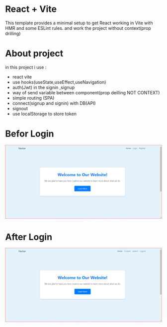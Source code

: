 # React + Vite

This template provides a minimal setup to get React working in Vite with HMR and some ESLint rules.
and work the project without context(prop drilling)
# About project
in this project i use :
- react vite
- use hooks(useState,useEffect,useNavigation)
- auth(Jwt) in the signin ,signup
- way of send variable between component(prop deilling NOT CONTEXT)
- simple routing (SPA)
- connect(signup and signin) with DB(API)
- signout
- use localStorage to store token

# Befor Login
![Alt text](./public/img1.PNG)
# After Login
![Alt text](./public/img2.PNG)